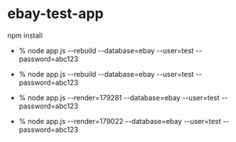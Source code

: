 # ebay-test-app


npm install

* % node app.js --rebuild --database=ebay --user=test --password=abc123

* % node app.js --rebuild --database=ebay --user=test --password=abc123

* % node app.js --render=179281 --database=ebay --user=test --password=abc123

* % node app.js --render=179022 --database=ebay --user=test --password=abc123